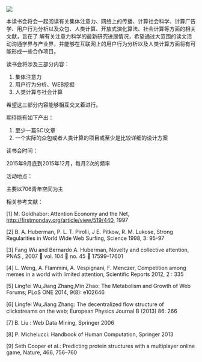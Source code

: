 ![](http://www.swarma.org/swarma/ckfinder/userfiles/images/1441329892.png)

本读书会将会一起阅读有关集体注意力、网络上的传播、计算社会科学、计算广告学、用户行为分析以及众包、人类计算、开放式演化算法、社会计算等方面的相关文献，旨在了
解有关注意力科学的最新研究进展情况，希望通过大范围的读文活动沟通学界与产业界，并能够在互联网上的用户行为分析以及人类计算方面将有可能形成一些合作项目。

读书会将涉及三部分内容：

  1. 集体注意力
  2. 用户行为分析、WEB挖掘
  3. 人类计算与社会计算

希望这三部分内容能够相互交叉着进行。

期待能有如下产出：

  1. 至少一篇SCI文章
  2. 一个实际的众包或者人类计算的项目或至少是比较详细的设计方案

读书会时间：

2015年9月底到2015年12月，每月2次的频率

活动地点：

主要以706青年空间为主

相关参考文献：

[1] M. Goldhabor: Attention Economy and the Net,
<http://firstmonday.org/article/view/519/440>, 1997

[2] B. A. Huberman, P. L. T. Pirolli, J E. Pitkow, R. M. Lukose, Strong
Regularities in World Wide Web Surfing, Science 1998, 3: 95-97

[3] Fang Wu and Bernardo A. Huberman, Novelty and collective attention, PNAS ,
2007 􏰀 vol. 104 􏰀 no. 45 􏰀 17599–17601

[4] L. Weng, A. Flammini, A. Vespignani, F. Menczer, Competition among memes
in a world with limited attention, Scientific Reports 2012, 2 : 335

[5] Lingfei Wu,Jiang Zhang,Min Zhao: The Metabolism and Growth of Web Forums;
PLoS ONE 2014, 9(8): e102646

[6] Lingfei Wu,Jiang Zhang: The decentralized ﬂow structure of clickstreams on
the web; European Physics Journal B (2013) 86: 266

[7] B. Liu : Web Data Mining, Springer 2006

[8] P. Michelucci: Handbook of Human Computation, Springer 2013

[9] Seth Cooper et al.: Predicting protein structures with a multiplayer
online game, Nature, 466, 756–760

